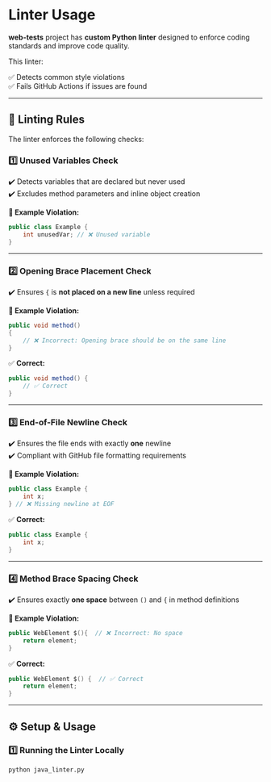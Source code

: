 # Linter Usage

**web-tests** project has  **custom Python linter** designed to enforce coding standards and improve code quality.

This linter:

✅ Detects common style violations  
✅ Fails GitHub Actions if issues are found

---

## 📌 **Linting Rules**
The linter enforces the following checks:

### **1️⃣ Unused Variables Check**
✔️ Detects variables that are declared but never used  
✔️ Excludes method parameters and inline object creation

**🔴 Example Violation:**
```java
public class Example {
    int unusedVar; // ❌ Unused variable
}
```

---

### **2️⃣ Opening Brace Placement Check**
✔️ Ensures `{` is **not placed on a new line** unless required

**🔴 Example Violation:**
```java
public void method()  
{
    // ❌ Incorrect: Opening brace should be on the same line
}
```
✅ **Correct:**
```java
public void method() {
    // ✅ Correct
}
```

---

### **3️⃣ End-of-File Newline Check**
✔️ Ensures the file ends with exactly **one** newline  
✔️ Compliant with GitHub file formatting requirements

**🔴 Example Violation:**
```java
public class Example {
    int x;
} // ❌ Missing newline at EOF
```
✅ **Correct:**
```java
public class Example {
    int x;
}

```

---

### **4️⃣ Method Brace Spacing Check**
✔️ Ensures exactly **one space** between `()` and `{` in method definitions

**🔴 Example Violation:**
```java
public WebElement $(){  // ❌ Incorrect: No space
    return element;
}
```
✅ **Correct:**
```java
public WebElement $() {  // ✅ Correct
    return element;
}
```

---

## ⚙️ **Setup & Usage**

### **1️⃣ Running the Linter Locally**
```sh
python java_linter.py
```

